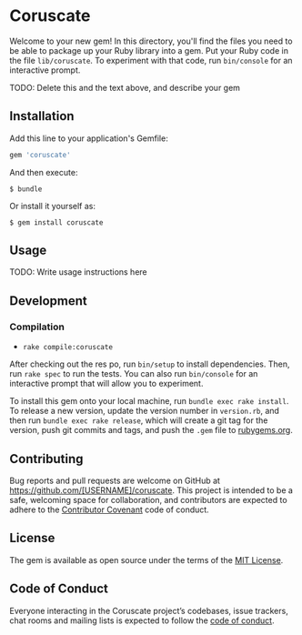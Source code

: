 # Coruscate

Welcome to your new gem! In this directory, you'll find the files you need to be able to package up your Ruby library into a gem. Put your Ruby code in the file `lib/coruscate`. To experiment with that code, run `bin/console` for an interactive prompt.

TODO: Delete this and the text above, and describe your gem

## Installation

Add this line to your application's Gemfile:

```ruby
gem 'coruscate'
```

And then execute:

    $ bundle

Or install it yourself as:

    $ gem install coruscate

## Usage

TODO: Write usage instructions here

## Development

### Compilation

- `rake compile:coruscate`

After checking out the res
po, run `bin/setup` to install dependencies. Then, run `rake spec` to run the tests. You can also run `bin/console` for an interactive prompt that will allow you to experiment.

To install this gem onto your local machine, run `bundle exec rake install`. To release a new version, update the version number in `version.rb`, and then run `bundle exec rake release`, which will create a git tag for the version, push git commits and tags, and push the `.gem` file to [rubygems.org](https://rubygems.org).

## Contributing

Bug reports and pull requests are welcome on GitHub at https://github.com/[USERNAME]/coruscate. This project is intended to be a safe, welcoming space for collaboration, and contributors are expected to adhere to the [Contributor Covenant](http://contributor-covenant.org) code of conduct.

## License

The gem is available as open source under the terms of the [MIT License](https://opensource.org/licenses/MIT).

## Code of Conduct

Everyone interacting in the Coruscate project’s codebases, issue trackers, chat rooms and mailing lists is expected to follow the [code of conduct](https://github.com/[USERNAME]/coruscate/blob/master/CODE_OF_CONDUCT.md).

